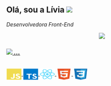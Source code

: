 <h2> Olá, sou a Lívia <img src="https://i.gifer.com/origin/55/55d401d158f728acc5027ec5b4e8bfbb_w200.webp" width="30"></h2>
<p><em>Desenvolvedora Front-End</p>

<div align="center">
  <a href="https://github.com/rafaballerini">
  <img height="180em" src="https://github-readme-stats.vercel.app/api?username=livia-oliveira&show_icons=true&theme=panda&include_all_commits=true&count_private=true"/>
</div>
  
  
  ### <img src="https://emojis.slackmojis.com/emojis/images/1621024394/39092/cat-roll.gif?1621024394" width="30"> ...
  <div style="display: inline_block"><br>
  <img align="center" alt="Livi-Js" height="30" width="40" src="https://raw.githubusercontent.com/devicons/devicon/master/icons/javascript/javascript-plain.svg">
  <img align="center" alt="Livi-Ts" height="30" width="40" src="https://raw.githubusercontent.com/devicons/devicon/master/icons/typescript/typescript-plain.svg">
  <img align="center" alt="Livi-React" height="30" width="40" src="https://raw.githubusercontent.com/devicons/devicon/master/icons/react/react-original.svg">
  <img align="center" alt="Livi-HTML" height="30" width="40" src="https://raw.githubusercontent.com/devicons/devicon/master/icons/html5/html5-original.svg">
  <img align="center" alt="Livi-CSS" height="30" width="40" src="https://raw.githubusercontent.com/devicons/devicon/master/icons/css3/css3-original.svg">
</div>



 
